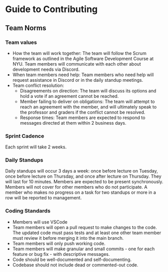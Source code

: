 # Guide to Contributing

## Team Norms

### Team values
- How the team will work together: The team will follow the Scrum framework as outlined in the Agile Software Development Course at NYU. Team members will communicate with each other about development needs via Discord.
- When team members need help: Team members who need help will request assistance in Discord or in the daily standup meetings.
- Team conflict resolution:
  - Disagreements on direction: The team will discuss its options and hold a vote if an agreement cannot be reached.
  - Member failing to deliver on obligations: The team will attempt to reach an agreement with the member, and will ultimately speak to the professor and graders if the conflict cannot be resolved.
  - Response times: Team members are expected to respond to messages directed at them within 2 business days.

### Sprint Cadence
Each sprint will take 2 weeks.

### Daily Standups
Daily standups will occur 3 days a week: once before lecture on Tuesday, once before lecture on Thursday, and once after lecture on Thursday. They will last for 10 minutes. Members are expected to be present synchronously. Members will not cover for other members who do not participate. A member who makes no progress on a task for two standups or more in a row will be reported to management.

### Coding Standards
- Members will use VSCode
- Team members will open a pull request to make changes to the code. The updated code must pass tests and at least one other team member must review it before merging it into the main branch.
- Team members will only push working code.
- Team members will make granular and small commits - one for each feature or bug fix - with descriptive messages.
- Code should be well-documented and self-documenting.
- Codebase should not include dead or commented-out code.